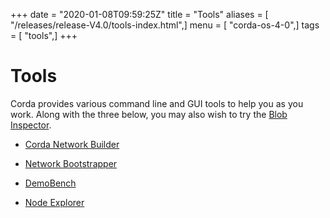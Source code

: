 +++
date = "2020-01-08T09:59:25Z"
title = "Tools"
aliases = [ "/releases/release-V4.0/tools-index.html",]
menu = [ "corda-os-4-0",]
tags = [ "tools",]
+++


# Tools

Corda provides various command line and GUI tools to help you as you work. Along with the three below, you may also
            wish to try the [Blob Inspector](blob-inspector.md).


* [Corda Network Builder](network-builder.md)

* [Network Bootstrapper](network-bootstrapper.md)

* [DemoBench](demobench.md)

* [Node Explorer](node-explorer.md)



